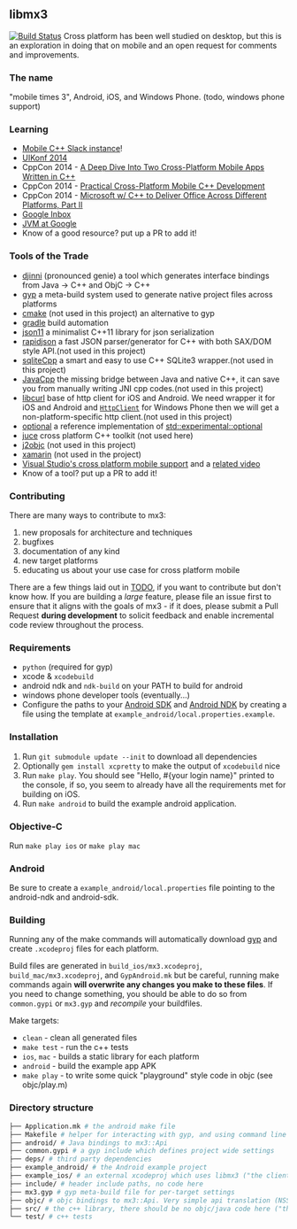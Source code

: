 ## libmx3
[![Build Status](https://travis-ci.org/libmx3/mx3.svg?branch=develop)](https://travis-ci.org/libmx3/mx3)
Cross platform has been well studied on desktop, but this is an exploration in doing that on mobile and an open request
for comments and improvements.

### The name
"mobile times 3", Android, iOS, and Windows Phone. (todo, windows phone support)

### Learning
* [Mobile C++ Slack instance](https://mobilecpp.herokuapp.com/)!
* [UIKonf 2014](http://oleb.net/blog/2014/05/how-dropbox-uses-cplusplus-cross-platform-development/)
* CppCon 2014 - [A Deep Dive Into Two Cross-Platform Mobile Apps Written in C++](https://www.youtube.com/watch?v=5AZMEm3rZ2Y)
* CppCon 2014 - [Practical Cross-Platform Mobile C++ Development](https://www.youtube.com/watch?v=ZcBtF-JWJhM)
* CppCon 2014 - [Microsoft w/ C++ to Deliver Office Across Different Platforms, Part II](https://www.youtube.com/watch?v=MGMoRu5yrVc)
* [Google Inbox](http://gmailblog.blogspot.com/2014/11/going-under-hood-of-inbox.html)
* [JVM at Google](http://medianetwork.oracle.com/video/player/3731062156001)
* Know of a good resource? put up a PR to add it!

### Tools of the Trade
* [djinni](https://github.com/dropbox/djinni) (pronounced genie) a tool which generates interface bindings from Java -> C++ and ObjC -> C++
* [gyp](https://chromium.googlesource.com/external/gyp/) a meta-build system used to generate native project files across platforms
* [cmake](http://www.cmake.org/) (not used in this project) an alternative to gyp
* [gradle](https://gradle.org/) build automation
* [json11](https://github.com/dropbox/json11) a minimalist C++11 library for json serialization
* [rapidjson](https://github.com/miloyip/rapidjson) a fast JSON parser/generator for C++ with both SAX/DOM style API.(not used in this project)
* [sqliteCpp](https://github.com/SRombauts/SQLiteCpp) a smart and easy to use C++ SQLite3 wrapper.(not used in this project)
* [JavaCpp](https://github.com/bytedeco/javacpp) the missing bridge between Java and native C++, it can save you from manually writing JNI cpp codes.(not used in this project)
* [libcurl](https://curl.haxx.se) base of http client for iOS and Android. We need wrapper it for iOS and Android and [`HttpClient`](https://msdn.microsoft.com/library/windows/apps/windows.web.http.httpclient.aspx) for Windows Phone then we will get a non-platform-specific http client.(not used in this project)
* [optional](https://github.com/akrzemi1/Optional) a reference implementation of [std::experimental::optional](http://en.cppreference.com/w/cpp/experimental/optional)
* [juce](http://www.juce.com/) cross platform C++ toolkit (not used here)
* [j2objc](https://github.com/google/j2objc) (not used in this project)
* [xamarin](http://xamarin.com/) (not used in the project)
* [Visual Studio's cross platform mobile support](https://www.visualstudio.com/en-us/features/cplusplus-mdd-vs.aspx) and a [related video](http://channel9.msdn.com/Events/Visual-Studio/Connect-event-2014/311)
* Know of a tool? put up a PR to add it!

### Contributing
There are many ways to contribute to mx3:

1. new proposals for architecture and techniques
1. bugfixes
1. documentation of any kind
1. new target platforms
1. educating us about your use case for cross platform mobile

There are a few things laid out in [TODO](TODO.md), if you want to contribute but don't know how.  If you are building a _large_
feature, please file an issue first to ensure that it aligns with the goals of mx3 - if it does, please submit
a Pull Request **during development** to solicit feedback and enable incremental code review throughout the process.

### Requirements
* `python` (required for gyp)
* xcode & `xcodebuild`
* android ndk and `ndk-build` on your PATH to build for android
* windows phone developer tools (eventually...)
* Configure the paths to your [Android SDK](http://developer.android.com/sdk/installing/index.html)
  and [Android NDK](http://developer.android.com/tools/sdk/ndk/index.html) by creating a file
  using the template at `example_android/local.properties.example`.

### Installation
1. Run `git submodule update --init` to download all dependencies
1. Optionally `gem install xcpretty` to make the output of `xcodebuild` nice
1. Run `make play`. You should see "Hello, #{your login name}" printed to the console, if so, you seem to already have
all the requirements met for building on iOS.
1. Run `make android` to build the example android application.

### Objective-C
Run `make play ios` or `make play mac`

### Android
Be sure to create a `example_android/local.properties` file pointing to the android-ndk and android-sdk.

### Building

Running any of the make commands will automatically download [gyp](https://code.google.com/p/gyp/) and create
`.xcodeproj` files for each platform.

Build files are generated in `build_ios/mx3.xcodeproj`, `build_mac/mx3.xcodeproj`, and `GypAndroid.mk` but be careful,
running make commands again **will overwrite any changes you make to these files**. If you need to change something,
you should be able to do so from `common.gypi` or `mx3.gyp` and _recompile_ your buildfiles.

Make targets:
* `clean` - clean all generated files
* `make test` - run the c++ tests
* `ios`, `mac` - builds a static library for each platform
* `android` - build the example app APK
* `make play` - to write some quick "playground" style code in objc (see objc/play.m)

### Directory structure

```bash
├── Application.mk # the android make file
├── Makefile # helper for interacting with gyp, and using command line builds (no xcode!!)
├── android/ # Java bindings to mx3::Api
├── common.gypi # a gyp include which defines project wide settings
├── deps/ # third party dependencies
├── example_android/ # the Android example project
├── example_ios/ # an external xcodeproj which uses libmx3 ("the client" in a client/server model)
├── include/ # header include paths, no code here
├── mx3.gyp # gyp meta-build file for per-target settings
├── objc/ # objc bindings to mx3::Api. Very simple api translation (NSString * -> std::string, lowerCamel -> under_lower, etc.)
├── src/ # the c++ library, there should be no objc/java code here ("the server" in a client/server model)
└── test/ # c++ tests
```
